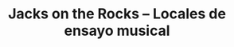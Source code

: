 ---
title: "Jacks on the Rocks – Locales de ensayo musical"
url: /madrid/jacks-on-the-rocks-locales-de-ensayo-musical/
shop: música
---